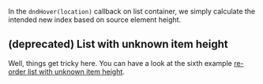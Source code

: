 In the `dndHover(location)` callback on list container, we simply calculate the intended new index based on source element height.

## (deprecated) List with unknown item height

Well, things get tricky here. You can have a look at the sixth example [re-order list with unknown item height](#//order-flex).
